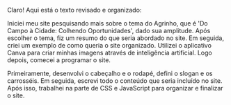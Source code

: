 Claro! Aqui está o texto revisado e organizado:

Iniciei meu site pesquisando mais sobre o tema do Agrinho, que é 'Do Campo à Cidade: Colhendo Oportunidades', dado sua amplitude. Após escolher o tema, fiz um resumo do que seria abordado no site. Em seguida, criei um exemplo de como queria o site organizado. Utilizei o aplicativo Canva para criar minhas imagens através de inteligência artificial. Logo depois, comecei a programar o site.

Primeiramente, desenvolvi o cabeçalho e o rodapé, defini o slogan e os carrosséis. Em seguida, escrevi todo o conteúdo que seria incluído no site. Após isso, trabalhei na parte de CSS e JavaScript para organizar e finalizar o site.
